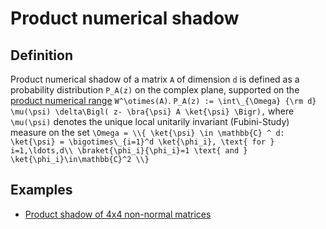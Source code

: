 Product numerical shadow
========================

Definition
----------

Product numerical shadow of a matrix ``A`` of dimension ``d`` is defined
as a probability distribution ``P_A(z)`` on the complex plane, supported
on the [product numerical
range](/numerical-range/generalizations/restricted-numerical-range/product-numerical-range)
``W^\otimes(A)``. ```` P_A(z) := \int\_{\Omega} {\rm d} \mu(\psi)
\delta\Bigl( z- \bra{\psi} A \ket{\psi} \Bigr), ```` where
``\mu(\psi)`` denotes the unique local unitarily invariant
(Fubini-Study) measure on the set ```` \Omega = \\{ \ket{\psi} \in
\mathbb{C} ^ d: \ket{\psi} = \bigotimes\_{i=1}^d \ket{\phi_i},
\text{ for } i=1,\ldots,d\\ \braket{\phi_i}{\phi_i}=1 \text{ and }
\ket{\phi_i}\in\mathbb{C}^2 \\} ````

Examples
--------

-   [Product shadow of 4x4 non-normal
    matrices](/numerical-shadow/examples/4x4#product_numerical_shadow)
